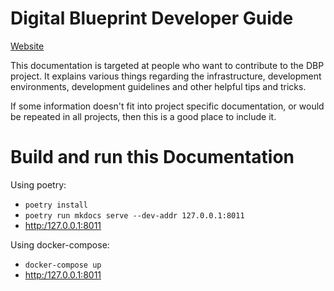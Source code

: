 # Digital Blueprint Developer Guide

[Website](https://dbp-demo.tugraz.at/dev-guide/)

This documentation is targeted at people who want to contribute to the DBP
project. It explains various things regarding the infrastructure, development
environments, development guidelines and other helpful tips and tricks.

If some information doesn't fit into project specific documentation, or would be
repeated in all projects, then this is a good place to include it.

# Build and run this Documentation

Using poetry:

* `poetry install`
* `poetry run mkdocs serve --dev-addr 127.0.0.1:8011`
* <http:/127.0.0.1:8011>

Using docker-compose:

* `docker-compose up`
* <http:/127.0.0.1:8011>
